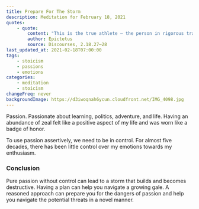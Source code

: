 ```yaml
---
title: Prepare For The Storm
description: Meditation for February 18, 2021
quotes:
    - quote:
        content: "This is the true athlete — the person in rigorous training against false impressions. Remain firm, you who suffer, don't be kidnapped by your impressions! The struggle is great, the task divine — to gain mastery, freedom, happiness, and tranquility."
        author: Epictetus
        source: Discourses, 2.18.27–28
last_updated_at: 2021-02-18T07:00:00
tags:
    - stoicism
    - passions
    - emotions
categories:
    - meditation
    - stoicism
changeFreq: never
backgroundImage: https://d3iwoqnah6ycun.cloudfront.net/IMG_4098.jpg
---
```


Passion. Passionate about learning, politics, adventure, and life. Having an abundance of zeal felt like a positive 
aspect of my life and was worn like a badge of honor.

To use passion assertively, we need to be in control. For almost five decades, there has been little control over my 
emotions towards my enthusiasm.

### Conclusion

Pure passion without control can lead to a storm that builds and becomes destructive. Having a plan can help you 
navigate a growing gale. A reasoned approach can prepare you for the dangers of passion and help you navigate the 
potential threats in a novel manner.
